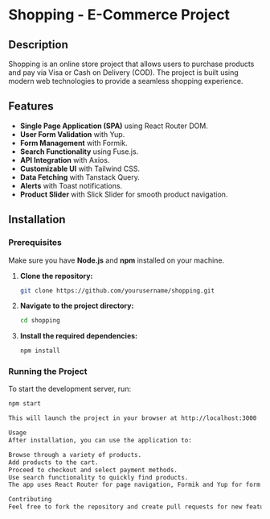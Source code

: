 # Shopping - E-Commerce Project

## Description
Shopping is an online store project that allows users to purchase products and pay via Visa or Cash on Delivery (COD). The project is built using modern web technologies to provide a seamless shopping experience.

## Features
- **Single Page Application (SPA)** using React Router DOM.
- **User Form Validation** with Yup.
- **Form Management** with Formik.
- **Search Functionality** using Fuse.js.
- **API Integration** with Axios.
- **Customizable UI** with Tailwind CSS.
- **Data Fetching** with Tanstack Query.
- **Alerts** with Toast notifications.
- **Product Slider** with Slick Slider for smooth product navigation.

## Installation

### Prerequisites
Make sure you have **Node.js** and **npm** installed on your machine.

1. **Clone the repository:**
    ```bash
    git clone https://github.com/yourusername/shopping.git
    ```

2. **Navigate to the project directory:**
    ```bash
    cd shopping
    ```

3. **Install the required dependencies:**
    ```bash
    npm install
    ```

### Running the Project
To start the development server, run:
```bash
npm start

This will launch the project in your browser at http://localhost:3000

Usage
After installation, you can use the application to:

Browse through a variety of products.
Add products to the cart.
Proceed to checkout and select payment methods.
Use search functionality to quickly find products.
The app uses React Router for page navigation, Formik and Yup for form handling and validation, and Axios to make API requests for fetching product data.

Contributing
Feel free to fork the repository and create pull requests for new features, improvements, or bug fixes. Please ensure to write clear commit messages and follow coding conventions.
